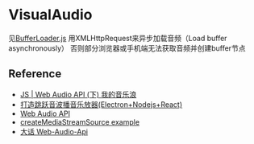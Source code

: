 # VisualAudio
见[BufferLoader.js](./src/assets/js/entities/BufferLoader.js) 
用XMLHttpRequest来异步加载音频（Load buffer asynchronously）
否则部分浏览器或手机端无法获取音频并创建buffer节点

## Reference
 - [JS | Web Audio API (下) 我的音乐浪](https://www.jianshu.com/p/b52d09ee4c7c)
 - [打造跳跃音波播音乐放器(Electron+Nodejs+React)](https://juejin.im/post/5af02453518825672c00dfd4)
 - [Web Audio API](https://developer.mozilla.org/zh-CN/docs/Web/API/AnalyserNode)
 - [createMediaStreamSource example](https://mdn.github.io/webaudio-examples/audio-analyser/)
 - [大话 Web-Audio-Api](https://juejin.im/entry/588ca34e8fd9c5d09bbcaad4)